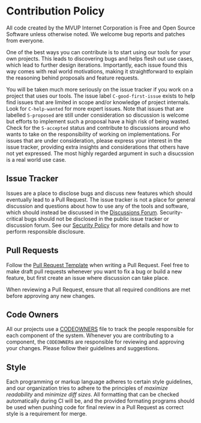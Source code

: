 # Contribution Policy

All code created by the MVUP Internet Corporation is Free and Open Source Software unless otherwise
noted. We welcome bug reports and patches from everyone.

One of the best ways you can contribute is to start using our tools for your own projects. This
leads to discovering bugs and helps flesh out use cases, which lead to further design iterations.
Importantly, each issue found this way comes with real world motivations, making it straightforward
to explain the reasoning behind proposals and feature requests.

You will be taken much more seriously on the issue tracker if you work on a project that uses our
tools. The issue label `C-good-first-issue` exists to help find issues that are limited in scope
and/or knowledge of project internals. Look for `C-help-wanted` for more expert issues. Note that
issues that are labelled `S-proposed` are still under consideration so discussion is welcome but
efforts to implement such a proposal have a high risk of being wasted. Check for the `S-accepted`
status and contribute to discussions around who wants to take on the responsibility of working on
implementations. For issues that are under consideration, please express your interest in the issue
tracker, providing extra insights and considerations that others have not yet expressed. The most
highly regarded argument in such a disucssion is a real world use case.

## Issue Tracker

Issues are a place to disclose bugs and discuss new features which should eventually lead to a Pull
Request. The issue tracker is not a place for general discussion and questions about how to use any
of the tools and software, which should instead be discussed in the
[Discussions Forum](https://github.com/orgs/mvup/discussions). Security-critical bugs should not be
disclosed in the public issue tracker or discussion forum. See our [Security Policy](./SECURITY.md)
for more details and how to perform responsible disclosure.

## Pull Requests

Follow the [Pull Request Template](./.github/PULL_REQUEST_TEMPLATE.md) when writing a Pull Request.
Feel free to make draft pull requests whenever you want to fix a bug or build a new feature, but
first create an issue where discussion can take place.

When reviewing a Pull Request, ensure that all required conditions are met before approving any new
changes.

## Code Owners

All our projects use a [CODEOWNERS](./CODEOWNERS) file to track the people responsible for each
component of the system. Whenever you are contributing to a component, the `CODEOWNER`s are
responsible for reviewing and approving your changes. Please follow their guidelines and
suggestions.

## Style

Each programming or markup language adheres to certain style guidelines, and our organization tries
to adhere to the principles of _maximize readability_ and _minimize diff sizes_. All formatting that
can be checked automatically during CI will be, and the provided formating programs should be used
when pushing code for final review in a Pull Request as correct style is a requirement for merge.

